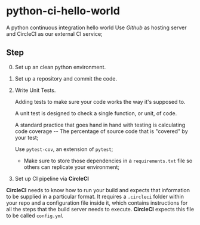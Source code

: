 # python-ci-hello-world

A python continuous integration hello world
Use _Github_ as hosting server and CircleCI as our external CI service;

## Step

0. Set up an clean python environment.

1. Set up a repository and commit the code.

2. Write Unit Tests.

	Adding tests to make sure your code works the way it's supposed to.
	
	A unit test is designed to check a single function, or unit, of code.
	
	A standard practice that goes hand in hand with testing is calculating code coverage -- The percentage of source code that is "covered" by your test;
	
	Use `pytest-cov`, an extension of `pytest`;
	
	- Make sure to store those dependencies in a `requirements.txt` file so others can replicate your environment;

3. Set up CI pipeline via **CircleCI**

**CircleCI** needs to know how to run your build and expects that information to be supplied in a particular format.  It requires a `.circleci` folder within your repo and a configuration file inside it, which contains instructions for all the steps that the build server needs to execute. **CircleCI** expects this file to be called `config.yml`

